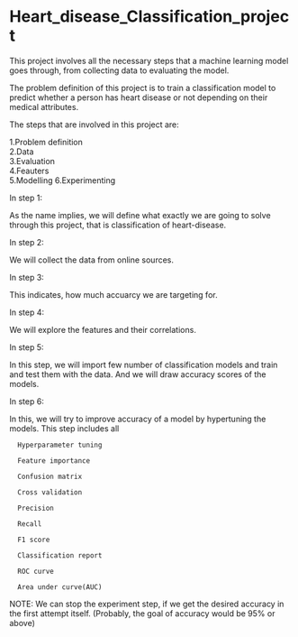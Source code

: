 # Heart_disease_Classification_project

This project involves all the necessary steps that a machine learning model goes through, from collecting data to evaluating the model. 

The problem definition of this project is to train a classification model to predict whether a person has heart disease or not depending on their medical attributes. 

The steps that are involved in this project are:

1.Problem definition	
2.Data	
3.Evaluation	
4.Feauters	
5.Modelling	
6.Experimenting	

In step 1:

  As the name implies, we will define what exactly we are going to solve through this project, that is classification of heart-disease.
  
In step 2:

  We will collect the data from online sources.
  
In step 3:

 This indicates, how much accuarcy we are targeting for.
 
In step 4:

  We will explore the features and their correlations.
  
In step 5:

  In this step, we will import few number of classification models and train and test them with the data. And we will draw accuracy scores of the models.

In step 6:

  In this, we will try to improve accuracy of a model by hypertuning the models. This step includes all
  
      Hyperparameter tuning
	  
      Feature importance
	  
      Confusion matrix
	  
      Cross validation
	  
      Precision
	  
      Recall
	  
      F1 score
	  
      Classification report
	  
      ROC curve
	  
      Area under curve(AUC)
      
NOTE: We can stop the experiment step, if we get the desired accuracy in the first attempt itself. (Probably, the goal of accuracy would be 95% or above)
